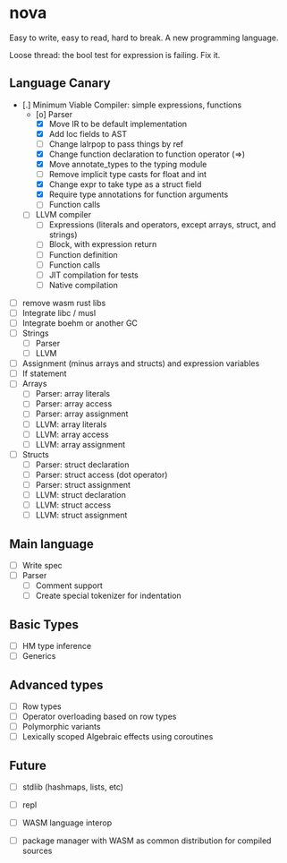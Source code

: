 # nova
Easy to write, easy to read, hard to break. A new programming language.

Loose thread: the bool test for expression is failing. Fix it.

## Language Canary

* [.] Minimum Viable Compiler: simple expressions, functions 
    * [o] Parser
        * [X] Move IR to be default implementation
        * [X] Add loc fields to AST
        * [ ] Change lalrpop to pass things by ref
        * [X] Change function declaration to function operator (=>)
        * [X] Move annotate_types to the typing module
        * [ ] Remove implicit type casts for float and int
        * [X] Change expr to take type as a struct field
        * [X] Require type annotations for function arguments
        * [ ] Function calls
    * [ ] LLVM compiler
        * [ ] Expressions (literals and operators, except arrays, struct, and strings)
        * [ ] Block, with expression return
        * [ ] Function definition
        * [ ] Function calls
        * [ ] JIT compilation for tests
        * [ ] Native compilation
* [ ] remove wasm rust libs
* [ ] Integrate libc / musl
* [ ] Integrate boehm or another GC
* [ ] Strings
    * [ ] Parser
    * [ ] LLVM
* [ ] Assignment (minus arrays and structs) and expression variables
* [ ] If statement
* [ ] Arrays
    * [ ] Parser: array literals
    * [ ] Parser: array access
    * [ ] Parser: array assignment
    * [ ] LLVM: array literals
    * [ ] LLVM: array access
    * [ ] LLVM: array assignment
* [ ] Structs
    * [ ] Parser: struct declaration
    * [ ] Parser: struct access (dot operator)
    * [ ] Parser: struct assignment
    * [ ] LLVM: struct declaration
    * [ ] LLVM: struct access
    * [ ] LLVM: struct assignment

## Main language

* [ ] Write spec
* [ ] Parser
    * [ ] Comment support
    * [ ] Create special tokenizer for indentation

## Basic Types

* [ ] HM type inference
* [ ] Generics

## Advanced types

* [ ] Row types
* [ ] Operator overloading based on row types
* [ ] Polymorphic variants
* [ ] Lexically scoped Algebraic effects using coroutines

## Future

* [ ] stdlib (hashmaps, lists, etc)
* [ ] repl
* [ ] WASM language interop
* [ ] package manager with WASM as common distribution for compiled sources

